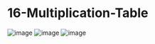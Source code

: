 # 16-Multiplication-Table
![image](https://user-images.githubusercontent.com/122344020/235723594-f43f7744-8f36-4403-9ab8-fdebbd00a9fa.png)
![image](https://user-images.githubusercontent.com/122344020/235723657-f505ba97-c04d-44b3-8394-f7e9e895ba27.png)
![image](https://user-images.githubusercontent.com/122344020/235723707-c49208d7-d66d-4a34-a646-8345fc0fe0c4.png)
